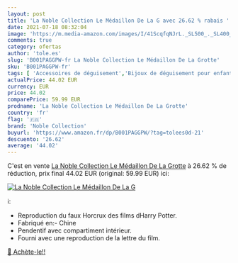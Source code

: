 ```yaml
---
layout: post
title: 'La Noble Collection Le Médaillon De La G avec 26.62 % rabais '
date: 2021-07-18 08:32:04
image: 'https://m.media-amazon.com/images/I/41ScqfqNJrL._SL500_._SL400_.jpg'
comments: true
category: ofertas
author: 'tole.es'
slug: 'B001PAGGPW-fr La Noble Collection Le Médaillon De La Grotte'
sku: 'B001PAGGPW-fr'
tags: [ 'Accessoires de déguisement','Bijoux de déguisement pour enfants','Colliers pour enfants','Jeux dimitation, déguisements et accessoires','Jeux et Jouets','Jeux et jouets','noble collection', ]
actualPrice: 44.02 EUR
currency: EUR
price: 44.02
comparePrice: 59.99 EUR
prodname: 'La Noble Collection Le Médaillon De La Grotte'
country: 'fr'
flag: '🇫🇷'
brand: 'Noble Collection'
buyurl: 'https://www.amazon.fr/dp/B001PAGGPW/?tag=tolees0d-21'
descuento: '26.62'
average: '44.02'
---
```


C'est en vente [La Noble Collection Le Médaillon De La Grotte](https://www.amazon.fr/dp/B001PAGGPW/?tag=tolees0d-21)  à  26.62 % de réduction, prix final  44.02 EUR (original: 59.99 EUR) ici:

[![La Noble Collection Le Médaillon De La G](https://m.media-amazon.com/images/I/41ScqfqNJrL._SL500_._SL400_.jpg)](https://www.amazon.fr/dp/B001PAGGPW/?tag=tolees0d-21)

ℹ️:

- Reproduction du faux Horcrux des films dHarry Potter.
- Fabriqué en:- Chine
- Pendentif avec compartiment intérieur.
- Fourni avec une reproduction de la lettre du film.

[🛒 Achète-le!!](https://www.amazon.fr/dp/B001PAGGPW/?tag=tolees0d-21)
